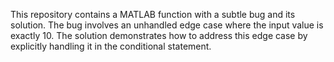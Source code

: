 This repository contains a MATLAB function with a subtle bug and its solution. The bug involves an unhandled edge case where the input value is exactly 10. The solution demonstrates how to address this edge case by explicitly handling it in the conditional statement.